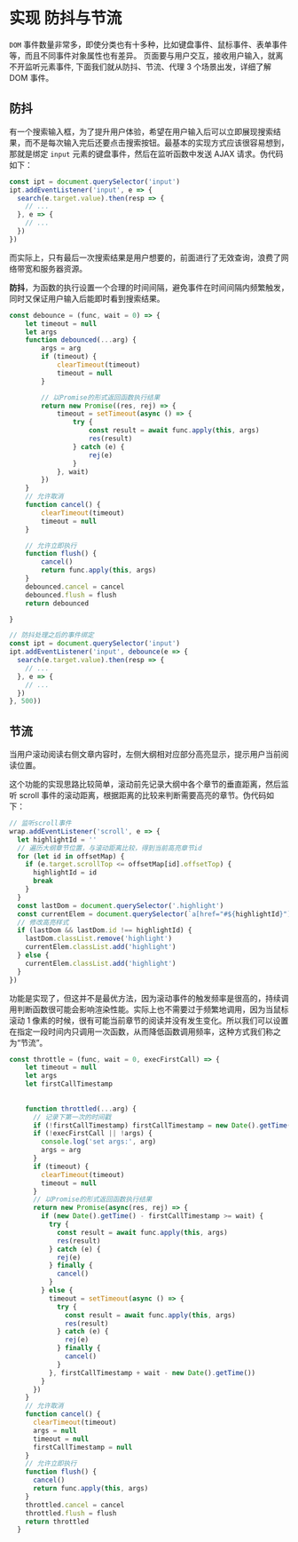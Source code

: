 # 实现 防抖与节流

`DOM` 事件数量非常多，即使分类也有十多种，比如键盘事件、鼠标事件、表单事件等，而且不同事件对象属性也有差异。
页面要与用户交互，接收用户输入，就离不开监听元素事件, 下面我们就从防抖、节流、代理 3 个场景出发，详细了解 DOM 事件。

## 防抖

有一个搜索输入框，为了提升用户体验，希望在用户输入后可以立即展现搜索结果，而不是每次输入完后还要点击搜索按钮。最基本的实现方式应该很容易想到，那就是绑定 `input` 元素的键盘事件，然后在监听函数中发送 AJAX 请求。伪代码如下：

```js
const ipt = document.querySelector('input')
ipt.addEventListener('input', e => {
  search(e.target.value).then(resp => {
    // ...
  }, e => {
    // ...
  })
})
```

而实际上，只有最后一次搜索结果是用户想要的，前面进行了无效查询，浪费了网络带宽和服务器资源。

**防抖**，为函数的执行设置一个合理的时间间隔，避免事件在时间间隔内频繁触发，同时又保证用户输入后能即时看到搜索结果。

```js
const debounce = (func, wait = 0) => {
    let timeout = null
    let args
    function debounced(...arg) {
        args = arg
        if (timeout) {
            clearTimeout(timeout)
            timeout = null
        }

        // 以Promise的形式返回函数执行结果
        return new Promise((res, rej) => {
            timeout = setTimeout(async () => {
                try {
                    const result = await func.apply(this, args)
                    res(result)
                } catch (e) {
                    rej(e)
                }
            }, wait)
        })
    }
    // 允许取消
    function cancel() {
        clearTimeout(timeout)
        timeout = null
    }

    // 允许立即执行
    function flush() {
        cancel()
        return func.apply(this, args)
    }
    debounced.cancel = cancel
    debounced.flush = flush
    return debounced

}
```

```js
// 防抖处理之后的事件绑定
const ipt = document.querySelector('input')
ipt.addEventListener('input', debounce(e => {
  search(e.target.value).then(resp => {
    // ...
  }, e => {
    // ...
  })
}, 500))
```

## 节流

当用户滚动阅读右侧文章内容时，左侧大纲相对应部分高亮显示，提示用户当前阅读位置。

这个功能的实现思路比较简单，滚动前先记录大纲中各个章节的垂直距离，然后监听 scroll 事件的滚动距离，根据距离的比较来判断需要高亮的章节。伪代码如下：

```js
// 监听scroll事件
wrap.addEventListener('scroll', e => {
  let highlightId = ''
  // 遍历大纲章节位置，与滚动距离比较，得到当前高亮章节id
  for (let id in offsetMap) {
    if (e.target.scrollTop <= offsetMap[id].offsetTop) {
      highlightId = id
      break
    }
  }
  const lastDom = document.querySelector('.highlight')
  const currentElem = document.querySelector(`a[href="#${highlightId}"]`)
  // 修改高亮样式
  if (lastDom && lastDom.id !== highlightId) {
    lastDom.classList.remove('highlight')
    currentElem.classList.add('highlight')
  } else {
    currentElem.classList.add('highlight')
  }
})
```

功能是实现了，但这并不是最优方法，因为滚动事件的触发频率是很高的，持续调用判断函数很可能会影响渲染性能。实际上也不需要过于频繁地调用，因为当鼠标滚动 1 像素的时候，很有可能当前章节的阅读并没有发生变化。所以我们可以设置在指定一段时间内只调用一次函数，从而降低函数调用频率，这种方式我们称之为“节流”。

```js
const throttle = (func, wait = 0, execFirstCall) => {
    let timeout = null
    let args
    let firstCallTimestamp
  
  
    function throttled(...arg) {
      // 记录下第一次的时间戳
      if (!firstCallTimestamp) firstCallTimestamp = new Date().getTime()
      if (!execFirstCall || !args) {
        console.log('set args:', arg)
        args = arg
      }
      if (timeout) {
        clearTimeout(timeout)
        timeout = null
      }
      // 以Promise的形式返回函数执行结果
      return new Promise(async(res, rej) => {
        if (new Date().getTime() - firstCallTimestamp >= wait) {
          try {
            const result = await func.apply(this, args)
            res(result)
          } catch (e) {
            rej(e)
          } finally {
            cancel()
          }
        } else {
          timeout = setTimeout(async () => {
            try {
              const result = await func.apply(this, args)
              res(result)
            } catch (e) {
              rej(e)
            } finally {
              cancel()
            }
          }, firstCallTimestamp + wait - new Date().getTime())
        }
      })
    }
    // 允许取消
    function cancel() {
      clearTimeout(timeout)
      args = null
      timeout = null
      firstCallTimestamp = null
    }
    // 允许立即执行
    function flush() {
      cancel()
      return func.apply(this, args)
    }
    throttled.cancel = cancel
    throttled.flush = flush
    return throttled
  }
```
